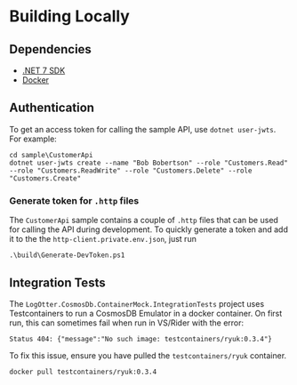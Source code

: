 ﻿# Building Locally

## Dependencies

* [.NET 7 SDK](https://dotnet.microsoft.com/en-us/download/dotnet/7.0)
* [Docker](https://www.docker.com/products/docker-desktop/)

## Authentication

To get an access token for calling the sample API, use `dotnet user-jwts`. For example:

```
cd sample\CustomerApi
dotnet user-jwts create --name "Bob Bobertson" --role "Customers.Read" --role "Customers.ReadWrite" --role "Customers.Delete" --role "Customers.Create"
```

### Generate token for `.http` files

The `CustomerApi` sample contains a couple of `.http` files that can be used for calling the API during
development. To quickly generate a token and add it to the the `http-client.private.env.json`, just run

```pwsh
.\build\Generate-DevToken.ps1
```

## Integration Tests

The `LogOtter.CosmosDb.ContainerMock.IntegrationTests` project uses Testcontainers to run
a CosmosDB Emulator in a docker container. On first run, this can sometimes fail when run
in VS/Rider with the error:

```
Status 404: {"message":"No such image: testcontainers/ryuk:0.3.4"}
```

To fix this issue, ensure you have pulled the `testcontainers/ryuk` container.

```
docker pull testcontainers/ryuk:0.3.4
```
